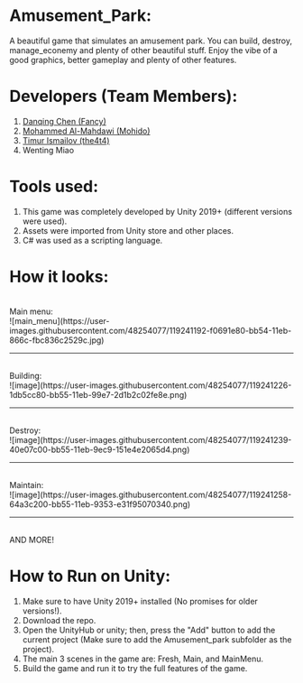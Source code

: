 # Amusement_Park:
A beautiful game that simulates an amusement park. You can build, destroy, manage_econemy and plenty of other beautiful stuff. Enjoy the vibe of a good graphics, better gameplay and plenty of other features. 

# Developers (Team Members):
1) <a href="https://github.com/FancyBrandy">Danqing Chen (Fancy)</a>
2) <a href="https://github.com/Mohido">Mohammed Al-Mahdawi (Mohido)</a>
3) <a href="https://github.com/the4t4">Timur Ismailov (the4t4)</a>
4) Wenting Miao


# Tools used:
1) This game was completely developed by Unity 2019+ (different versions were used).
2) Assets were imported from Unity store and other places. 
3) C# was used as a scripting language.


# How it looks:
<br/>
Main menu: <br/>
![main_menu](https://user-images.githubusercontent.com/48254077/119241192-f0691e80-bb54-11eb-866c-fbc836c2529c.jpg)
<br/><hr/><br/>
Building:<br/>
![image](https://user-images.githubusercontent.com/48254077/119241226-1db5cc80-bb55-11eb-99e7-2d1b2c02fe8e.png)
<br/><hr/><br/>
Destroy:<br/>
![image](https://user-images.githubusercontent.com/48254077/119241239-40e07c00-bb55-11eb-9ec9-151e4e2065d4.png)
<br/><hr/><br/>
Maintain:<br/>
![image](https://user-images.githubusercontent.com/48254077/119241258-64a3c200-bb55-11eb-9353-e31f95070340.png)
<br/><hr/><br/>
AND MORE!

# How to Run on Unity:
1) Make sure to have Unity 2019+ installed (No promises for older versions!).
2) Download the repo.
3) Open the UnityHub or unity; then, press the "Add" button to add the current project (Make sure to add the Amusement_park subfolder as the project).
4) The main 3 scenes in the game are: Fresh, Main, and MainMenu.
5) Build the game and run it to try the full features of the game.
